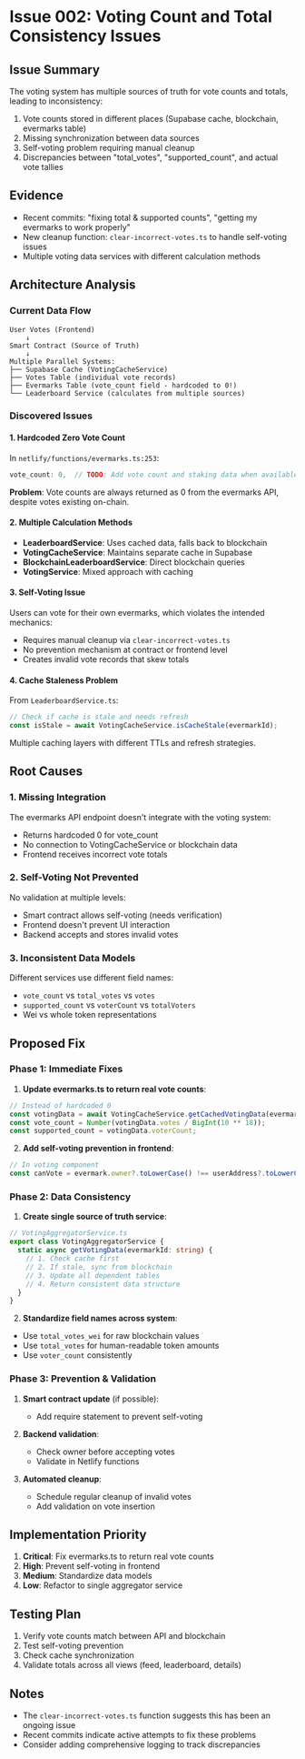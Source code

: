 # Issue 002: Voting Count and Total Consistency Issues

## Issue Summary
The voting system has multiple sources of truth for vote counts and totals, leading to inconsistency:
1. Vote counts stored in different places (Supabase cache, blockchain, evermarks table)
2. Missing synchronization between data sources
3. Self-voting problem requiring manual cleanup
4. Discrepancies between "total_votes", "supported_count", and actual vote tallies

## Evidence
- Recent commits: "fixing total & supported counts", "getting my evermarks to work properly"
- New cleanup function: `clear-incorrect-votes.ts` to handle self-voting issues
- Multiple voting data services with different calculation methods

## Architecture Analysis

### Current Data Flow
```
User Votes (Frontend)
    ↓
Smart Contract (Source of Truth)
    ↓
Multiple Parallel Systems:
├── Supabase Cache (VotingCacheService)
├── Votes Table (individual vote records)
├── Evermarks Table (vote_count field - hardcoded to 0!)
└── Leaderboard Service (calculates from multiple sources)
```

### Discovered Issues

#### 1. Hardcoded Zero Vote Count
In `netlify/functions/evermarks.ts:253`:
```typescript
vote_count: 0,  // TODO: Add vote count and staking data when available
```
**Problem**: Vote counts are always returned as 0 from the evermarks API, despite votes existing on-chain.

#### 2. Multiple Calculation Methods
- **LeaderboardService**: Uses cached data, falls back to blockchain
- **VotingCacheService**: Maintains separate cache in Supabase
- **BlockchainLeaderboardService**: Direct blockchain queries
- **VotingService**: Mixed approach with caching

#### 3. Self-Voting Issue
Users can vote for their own evermarks, which violates the intended mechanics:
- Requires manual cleanup via `clear-incorrect-votes.ts`
- No prevention mechanism at contract or frontend level
- Creates invalid vote records that skew totals

#### 4. Cache Staleness Problem
From `LeaderboardService.ts`:
```typescript
// Check if cache is stale and needs refresh
const isStale = await VotingCacheService.isCacheStale(evermarkId);
```
Multiple caching layers with different TTLs and refresh strategies.

## Root Causes

### 1. Missing Integration
The evermarks API endpoint doesn't integrate with the voting system:
- Returns hardcoded 0 for vote_count
- No connection to VotingCacheService or blockchain data
- Frontend receives incorrect vote totals

### 2. Self-Voting Not Prevented
No validation at multiple levels:
- Smart contract allows self-voting (needs verification)
- Frontend doesn't prevent UI interaction
- Backend accepts and stores invalid votes

### 3. Inconsistent Data Models
Different services use different field names:
- `vote_count` vs `total_votes` vs `votes`
- `supported_count` vs `voterCount` vs `totalVoters`
- Wei vs whole token representations

## Proposed Fix

### Phase 1: Immediate Fixes
1. **Update evermarks.ts to return real vote counts**:
```typescript
// Instead of hardcoded 0
const votingData = await VotingCacheService.getCachedVotingData(evermark.token_id.toString());
const vote_count = Number(votingData.votes / BigInt(10 ** 18));
const supported_count = votingData.voterCount;
```

2. **Add self-voting prevention in frontend**:
```typescript
// In voting component
const canVote = evermark.owner?.toLowerCase() !== userAddress?.toLowerCase();
```

### Phase 2: Data Consistency
1. **Create single source of truth service**:
```typescript
// VotingAggregatorService.ts
export class VotingAggregatorService {
  static async getVotingData(evermarkId: string) {
    // 1. Check cache first
    // 2. If stale, sync from blockchain
    // 3. Update all dependent tables
    // 4. Return consistent data structure
  }
}
```

2. **Standardize field names across system**:
- Use `total_votes_wei` for raw blockchain values
- Use `total_votes` for human-readable token amounts
- Use `voter_count` consistently

### Phase 3: Prevention & Validation
1. **Smart contract update** (if possible):
   - Add require statement to prevent self-voting
   
2. **Backend validation**:
   - Check owner before accepting votes
   - Validate in Netlify functions

3. **Automated cleanup**:
   - Schedule regular cleanup of invalid votes
   - Add validation on vote insertion

## Implementation Priority
1. **Critical**: Fix evermarks.ts to return real vote counts
2. **High**: Prevent self-voting in frontend
3. **Medium**: Standardize data models
4. **Low**: Refactor to single aggregator service

## Testing Plan
1. Verify vote counts match between API and blockchain
2. Test self-voting prevention
3. Check cache synchronization
4. Validate totals across all views (feed, leaderboard, details)

## Notes
- The `clear-incorrect-votes.ts` function suggests this has been an ongoing issue
- Recent commits indicate active attempts to fix these problems
- Consider adding comprehensive logging to track discrepancies